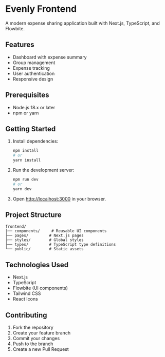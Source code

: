 # Evenly Frontend

A modern expense sharing application built with Next.js, TypeScript, and Flowbite.

## Features

- Dashboard with expense summary
- Group management
- Expense tracking
- User authentication
- Responsive design

## Prerequisites

- Node.js 18.x or later
- npm or yarn

## Getting Started

1. Install dependencies:
   ```bash
   npm install
   # or
   yarn install
   ```

2. Run the development server:
   ```bash
   npm run dev
   # or
   yarn dev
   ```

3. Open [http://localhost:3000](http://localhost:3000) in your browser.

## Project Structure

```
frontend/
├── components/     # Reusable UI components
├── pages/         # Next.js pages
├── styles/        # Global styles
├── types/         # TypeScript type definitions
└── public/        # Static assets
```

## Technologies Used

- Next.js
- TypeScript
- Flowbite (UI components)
- Tailwind CSS
- React Icons

## Contributing

1. Fork the repository
2. Create your feature branch
3. Commit your changes
4. Push to the branch
5. Create a new Pull Request 